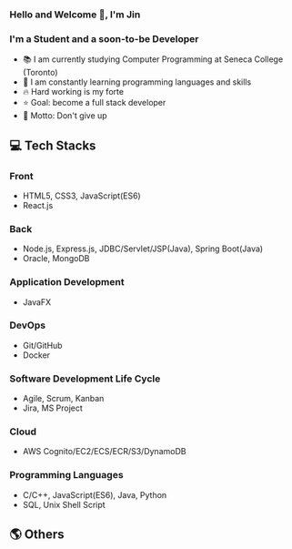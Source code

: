 ### Hello and Welcome 👋, I'm Jin

### I'm a Student and a soon-to-be Developer
- 📚 I am currently studying Computer Programming at Seneca College (Toronto)
- 🌱 I am constantly learning programming languages and skills
- 🔥 Hard working is my forte
- ⭐ Goal: become a full stack developer
- 🧭 Motto: Don't give up

## 💻 Tech Stacks
### Front
- HTML5, CSS3, JavaScript(ES6)
- React.js

### Back
- Node.js, Express.js, JDBC/Servlet/JSP(Java), Spring Boot(Java)
- Oracle, MongoDB

### Application Development
- JavaFX

### DevOps
- Git/GitHub
- Docker

### Software Development Life Cycle
- Agile, Scrum, Kanban
- Jira, MS Project

### Cloud
- AWS Cognito/EC2/ECS/ECR/S3/DynamoDB

### Programming Languages
- C/C++, JavaScript(ES6), Java, Python
- SQL, Unix Shell Script


## 🌎 Others
